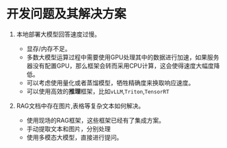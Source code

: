 # 开发问题及其解决方案

1. 本地部署大模型回答速度过慢。

    - 显存/内存不足。
    - 多数大模型运算过程中需要使用GPU处理其中的数据进行加速，如果服务器没有配置GPU，那么框架会转而采用CPU计算，这会使得速度大幅度降低。
    - 可以考虑使用量化或者蒸馏模型，牺牲精确度来换取响应速度。
    - 可以使用高效的**推理**框架，比如`vLLM`,`Triton`,`TensorRT`

2. RAG文档中存在图片,表格等复杂文本如何解决。

    - 使用现场的RAG框架，这些框架已经有了集成方案。
    - 手动提取文本和图片，分别处理
    - 使用多模态大模型，直接进行提问。